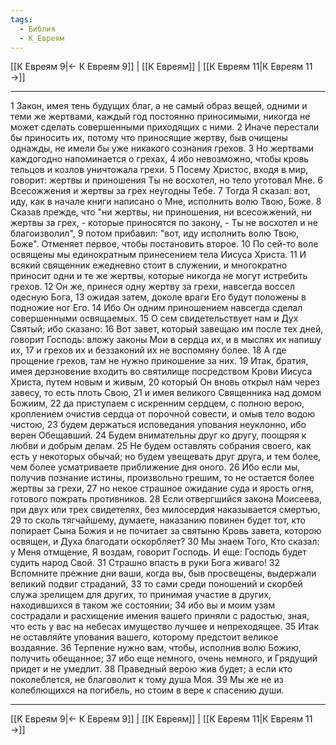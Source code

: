 ```yaml
---
tags:
  - Библия
  - К_Евреям
---
```

[[К Евреям 9|← К Евреям 9]] | [[К Евреям]] | [[К Евреям 11|К Евреям 11 →]]

---
1 Закон, имея тень будущих благ, а не самый образ вещей, одними и теми же жертвами, каждый год постоянно приносимыми, никогда не может сделать совершенными приходящих с ними.
2 Иначе перестали бы приносить их, потому что приносящие жертву, быв очищены однажды, не имели бы уже никакого сознания грехов.
3 Но жертвами каждогодно напоминается о грехах,
4 ибо невозможно, чтобы кровь тельцов и козлов уничтожала грехи.
5 Посему Христос, входя в мир, говорит: жертвы и приношения Ты не восхотел, но тело уготовал Мне.
6 Всесожжения и жертвы за грех неугодны Тебе.
7 Тогда Я сказал: вот, иду, как в начале книги написано о Мне, исполнить волю Твою, Боже.
8 Сказав прежде, что "ни жертвы, ни приношения, ни всесожжений, ни жертвы за грех, - которые приносятся по закону, - Ты не восхотел и не благоизволил",
9 потом прибавил: "вот, иду исполнить волю Твою, Боже". Отменяет первое, чтобы постановить второе.
10 По сей-то воле освящены мы единократным принесением тела Иисуса Христа.
11 И всякий священник ежедневно стоит в служении, и многократно приносит одни и те же жертвы, которые никогда не могут истребить грехов.
12 Он же, принеся одну жертву за грехи, навсегда воссел одесную Бога,
13 ожидая затем, доколе враги Его будут положены в подножие ног Его.
14 Ибо Он одним приношением навсегда сделал совершенными освящаемых.
15 О сем свидетельствует нам и Дух Святый; ибо сказано:
16 Вот завет, который завещаю им после тех дней, говорит Господь: вложу законы Мои в сердца их, и в мыслях их напишу их,
17 и грехов их и беззаконий их не воспомяну более.
18 А где прощение грехов, там не нужно приношение за них.
19 Итак, братия, имея дерзновение входить во святилище посредством Крови Иисуса Христа, путем новым и живым,
20 который Он вновь открыл нам через завесу, то есть плоть Свою,
21 и имея великого Священника над домом Божиим,
22 да приступаем с искренним сердцем, с полною верою, кроплением очистив сердца от порочной совести, и омыв тело водою чистою,
23 будем держаться исповедания упования неуклонно, ибо верен Обещавший.
24 Будем внимательны друг ко другу, поощряя к любви и добрым делам.
25 Не будем оставлять собрания своего, как есть у некоторых обычай; но будем увещевать друг друга, и тем более, чем более усматриваете приближение дня оного.
26 Ибо если мы, получив познание истины, произвольно грешим, то не остается более жертвы за грехи,
27 но некое страшное ожидание суда и ярость огня, готового пожрать противников.
28 Если отвергшийся закона Моисеева, при двух или трех свидетелях, без милосердия наказывается смертью,
29 то сколь тягчайшему, думаете, наказанию повинен будет тот, кто попирает Сына Божия и не почитает за святыню Кровь завета, которою освящен, и Духа благодати оскорбляет?
30 Мы знаем Того, Кто сказал: у Меня отмщение, Я воздам, говорит Господь. И еще: Господь будет судить народ Свой.
31 Страшно впасть в руки Бога живаго!
32 Вспомните прежние дни ваши, когда вы, быв просвещены, выдержали великий подвиг страданий,
33 то сами среди поношений и скорбей служа зрелищем для других, то принимая участие в других, находившихся в таком же состоянии;
34 ибо вы и моим узам сострадали и расхищение имения вашего приняли с радостью, зная, что есть у вас на небесах имущество лучшее и непреходящее.
35 Итак не оставляйте упования вашего, которому предстоит великое воздаяние.
36 Терпение нужно вам, чтобы, исполнив волю Божию, получить обещанное;
37 ибо еще немного, очень немного, и Грядущий придет и не умедлит.
38 Праведный верою жив будет; а если кто поколеблется, не благоволит к тому душа Моя.
39 Мы же не из колеблющихся на погибель, но стоим в вере к спасению души.

---
[[К Евреям 9|← К Евреям 9]] | [[К Евреям]] | [[К Евреям 11|К Евреям 11 →]]